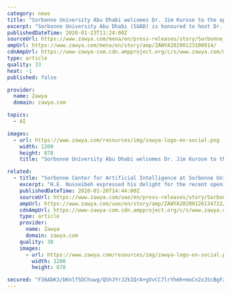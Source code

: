 ```yaml
---
category: news
title: "Sorbonne University Abu Dhabi welcomes Dr. Jim Kurose to the opening of the Sorbonne Center for Artificial Intelligence"
excerpt: "Sorbonne University Abu Dhabi (SUAD) is honoured to host Dr. Jim Kurose, Former Assistant Director for Computer and Information Science and Engineering at the US National Science Foundation, Former Assistant Director for Artificial Intelligence at the White House Office of Science and Technology Policy and Visiting Professor and Advisor at SCAI ..."
publishedDateTime: 2020-01-23T11:24:00Z
sourceUrl: https://www.zawya.com/mena/en/press-releases/story/Sorbonne_University_Abu_Dhabi_welcomes_Dr_Jim_Kurose__to_the_opening_of_the_Sorbonne_Center_for_Artificial_Intelligence-ZAWYA20200123100014/
ampUrl: https://www.zawya.com/mena/en/story/amp/ZAWYA20200123100014/
cdnAmpUrl: https://www-zawya-com.cdn.ampproject.org/c/s/www.zawya.com/mena/en/story/amp/ZAWYA20200123100014/
type: article
quality: 33
heat: -1
published: false

provider:
  name: Zawya
  domain: zawya.com

topics:
  - AI

images:
  - url: https://www.zawya.com/resources/img/zawya-logo-en-social.png
    width: 1200
    height: 878
    title: "Sorbonne University Abu Dhabi welcomes Dr. Jim Kurose to the opening of the Sorbonne Center for Artificial Intelligence"

related:
  - title: "Sorbonne Center for Artificial Intelligence at Sorbonne University Abu Dhabi Signs a collaboration agreement"
    excerpt: "H.E. Nusseibeh expressed his delight for the recent opening of the artificial intelligence facility, which will host its first chair with the support of French companies- Total and Thales Group. He stated, “We start the new year with hope and optimism. With a new Board of Directors at the helm of Sorbonne University Abu Dhabi, we strive to ..."
    publishedDateTime: 2020-01-26T14:44:00Z
    sourceUrl: https://www.zawya.com/uae/en/press-releases/story/Sorbonne_Center_for_Artificial_Intelligence_at_Sorbonne_University_Abu_Dhabi_Signs_a_collaboration_agreement-ZAWYA20200126134722/
    ampUrl: https://www.zawya.com/uae/en/story/amp/ZAWYA20200126134722/
    cdnAmpUrl: https://www-zawya-com.cdn.ampproject.org/c/s/www.zawya.com/uae/en/story/amp/ZAWYA20200126134722/
    type: article
    provider:
      name: Zawya
      domain: zawya.com
    quality: 38
    images:
      - url: https://www.zawya.com/resources/img/zawya-logo-en-social.png
        width: 1200
        height: 878

secured: "F36AbK3/bKnlf5DChuwg/QShJYrJ2kIQrA+gVvCC7lrYhmh+moCn2x3ScBgFzCmtL8QzV204Q9/Le49wIBNDI0DZyTznGehmFGJjwzqHz+yr1PWTILYlkNUhayUqTEhF3kzkkcIOF5Gc09oL1KonDhhd+l8394TrnhxMfJdLCuSb3NeYWszcchwszHEQ6nFAmtsCYJklncyV4OFpZTBrEEiCzmQoR+29nQJ7mhhvlF+LW4DLwukNoGO7mcAYyWQReD1O8CI/1HIUlFFQolLOMt+FkMr0XFH4DLHr7VdHn8qJKT3dFJJOnvuCvgmddmtD;T42Fg7jwpgHj1qwl8AfNHw=="
---
```


